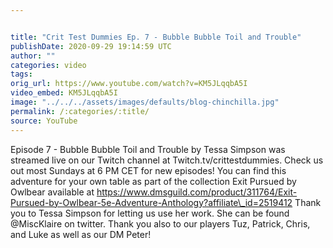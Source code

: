 ```yaml
---


title: "Crit Test Dummies Ep. 7 - Bubble Bubble Toil and Trouble"
publishDate: 2020-09-29 19:14:59 UTC
author: ""
categories: video
tags: 
orig_url: https://www.youtube.com/watch?v=KM5JLqqbA5I
video_embed: KM5JLqqbA5I
image: "../../../assets/images/defaults/blog-chinchilla.jpg"
permalink: /:categories/:title/
source: YouTube
---
```

Episode 7 - Bubble Bubble Toil and Trouble by Tessa Simpson was streamed live on our Twitch channel at Twitch.tv/crittestdummies. Check us out most Sundays at 6 PM CET for new episodes! You can find this adventure for your own table as part of the collection Exit Pursued by Owlbear available at https://www.dmsguild.com/product/311764/Exit-Pursued-by-Owlbear-5e-Adventure-Anthology?affiliate\_id=2519412 Thank you to Tessa Simpson for letting us use her work. She can be found @MiscKlaire on twitter. Thank you also to our players Tuz, Patrick, Chris, and Luke as well as our DM Peter!
